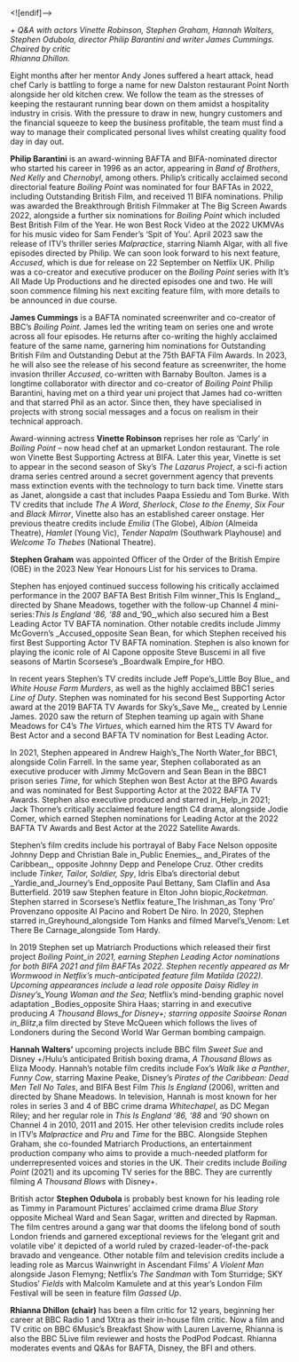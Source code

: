 <![endif]-->

_+ Q&A with actors Vinette Robinson, Stephen Graham, Hannah Walters, Stephen Odubola, director Philip Barantini and writer James Cummings. Chaired by critic  
Rhianna Dhillon._

Eight months after her mentor Andy Jones suffered a heart attack, head chef Carly is battling to forge a name for new Dalston restaurant Point North alongside her old kitchen crew. We follow the team as the stresses of keeping the restaurant running bear down on them amidst a hospitality industry in crisis. With the pressure to draw in new, hungry customers and the financial squeeze to keep the business profitable, the team must find a way to manage their complicated personal lives whilst creating quality food day in day out.

**Philip Barantini** is an award-winning BAFTA and BIFA-nominated director who started his career in 1996 as an actor, appearing in _Band of Brothers_, _Ned_ _Kelly_ and _Chernobyl_, among others. Philip’s critically acclaimed second directorial feature _Boiling_ _Point_ was nominated for four BAFTAs in 2022, including Outstanding British Film, and received 11 BIFA nominations. Philip was awarded the  Breakthrough British Filmmaker at The Big Screen Awards 2022, alongside a further six nominations for _Boiling_ _Point_ which included Best British Film of the Year. He won Best Rock Video at the 2022 UKMVAs for his music video for Sam Fender’s ‘Spit of You’. April 2023 saw the release of ITV’s thriller series _Malpractice_, starring Niamh Algar, with all five episodes directed by Philip. We can soon look forward to his next feature, _Accused_, which is due for release on 22  September on Netflix UK. Philip was a co-creator and executive producer on the _Boiling_ _Point_ series with It’s All Made Up Productions and he directed episodes one and two. He will soon commence filming his next exciting feature film, with more details to be announced in due course.

**James Cummings** is a BAFTA nominated screenwriter and co-creator of BBC’s _Boiling Point_. James led the writing team on series one and wrote across all four episodes. He returns after co-writing the highly acclaimed feature of the same name, garnering him nominations for Outstanding British Film and Outstanding Debut at the 75th BAFTA Film Awards. In 2023, he will also see the release of his second feature as screenwriter, the home invasion thriller _Accused_, co-written with Barnaby Boulton. James is a longtime collaborator with director and co-creator of _Boiling Point_ Philip Barantini, having met on a third year uni project that James had co-written and that starred Phil as an actor. Since then, they have specialised in projects with strong social messages and a focus on realism in their technical approach.

Award-winning actress **Vinette Robinson** reprises her role as ‘Carly’ in _Boiling Point_ – now head chef at an upmarket London restaurant. The role won Vinette Best Supporting Actress at BIFA. Later this year, Vinette is set to appear in the second season of Sky’s _The Lazarus Project_, a sci-fi action drama series centred around a secret government agency that prevents mass extinction events with the technology to turn back time. Vinette stars as Janet, alongside a cast that includes Paapa Essiedu and Tom Burke. With TV credits that include _The A Word_, _Sherlock_, _Close to the Enemy_, _Six Four_ and _Black_ _Mirror_, Vinette also has an established career onstage. Her previous theatre credits include _Emilia_ (The Globe), _Albion_  (Almeida Theatre), _Hamlet_ (Young Vic), _Tender Napalm_ (Southwark Playhouse) and _Welcome To Thebes_  (National Theatre).

**Stephen Graham** was appointed Officer of the Order of the British Empire (OBE) in the 2023 New Year Honours List for his services to Drama.

Stephen has enjoyed continued success following his critically acclaimed performance in the 2007 BAFTA Best British Film winner_This Is England_, directed by Shane Meadows, together with the follow-up Channel 4 mini-series:_This Is England ‘86, ‘88_ and_‘90_,which also secured him a Best Leading Actor TV BAFTA nomination. Other notable credits include Jimmy McGovern’s  _Accused_opposite Sean Bean, for which Stephen received his first Best Supporting Actor TV BAFTA nomination. Stephen is also known for playing the iconic role of Al Capone opposite Steve Buscemi in all five seasons of Martin Scorsese’s  _Boardwalk Empire_for HBO.

In recent years Stephen’s TV credits include Jeff Pope’s_Little Boy Blue_ and  _White House Farm Murders_, as well as the highly acclaimed BBC1 series  _Line of Duty_. Stephen was nominated for his second Best Supporting Actor award at the 2019 BAFTA TV Awards for Sky’s_Save Me_, created by Lennie James. 2020 saw the return of Stephen teaming up again with Shane Meadows for C4’s  _The Virtues_, which earned him the RTS TV Award for Best Actor and a second BAFTA TV nomination for Best Leading Actor.

In 2021, Stephen appeared in Andrew Haigh’s_The North Water_for BBC1, alongside Colin Farrell. In the same year, Stephen collaborated as an executive producer with Jimmy McGovern and Sean Bean in the BBC1 prison series  _Time_, for which Stephen won Best Actor at the BPG Awards and was nominated for Best Supporting Actor at the 2022 BAFTA TV Awards. Stephen also executive produced and starred in_Help_in 2021; Jack Thorne’s critically acclaimed feature length C4 drama, alongside Jodie Comer, which earned Stephen nominations for Leading Actor at the 2022 BAFTA TV Awards and Best Actor at the 2022 Satellite Awards.

Stephen’s film credits include his portrayal of Baby Face Nelson opposite Johnny Depp and Christian Bale in_Public Enemies_, and_Pirates of the Caribbean_, opposite Johnny Depp and Penelope Cruz. Other credits include  _Tinker, Tailor, Soldier, Spy_, Idris Elba’s directorial debut  _Yardie_and_Journey’s End_opposite Paul Bettany, Sam Claflin and Asa Butterfield. 2019 saw Stephen feature in Elton John biopic,_Rocketman_. Stephen starred in Scorsese’s Netflix feature_The Irishman_as Tony ‘Pro’ Provenzano opposite Al Pacino and Robert De Niro. In 2020, Stephen starred in_Greyhound_alongside Tom Hanks and filmed Marvel’s_Venom: Let There Be Carnage_alongside Tom Hardy.

In 2019 Stephen set up Matriarch Productions which released their first project  _Boiling Point_in 2021, earning Stephen Leading Actor nominations for both BIFA 2021 and film BAFTAs 2022. Stephen recently appeared as Mr Wormwood in Netflix’s much-anticipated feature film  _Matilda_ (2022). Upcoming appearances include a lead role opposite Daisy Ridley in Disney’s_Young Woman and the Sea_; Netflix’s mind-bending graphic novel adaptation  _Bodies_opposite Shira Haas; starring in and executive producing _A Thousand Blows_for Disney+; starring opposite Saoirse Ronan in_Blitz_,a film directed by Steve McQueen which follows the lives of Londoners during the Second World War German bombing campaign.

**Hannah Walters’** upcoming projects include BBC film _Sweet Sue_ and Disney +/Hulu’s anticipated British boxing drama, _A Thousand Blows_ as Eliza Moody. Hannah’s notable film credits include Fox’s _Walk like a Panther_, _Funny Cow_, starring Maxine Peake, Disney’s _Pirates of the Caribbean: Dead Men Tell No Tales_, and BIFA Best Film _This Is England_  (2006), written and directed by Shane Meadows. In television, Hannah is most known for her roles in series 3 and 4 of BBC crime drama _Whitechapel_, as DC Megan Riley; and her regular role in _This Is England ‘86, ‘88_ and _‘90_ shown on Channel 4 in 2010, 2011 and 2015. Her other television credits include roles in ITV’s _Malpractice_ and _Pru_  and _Time_ for the BBC. Alongside Stephen Graham, she co-founded Matriarch Productions, an entertainment production company who aims to provide a much-needed platform for underrepresented voices and stories in the UK. Their credits include _Boiling Point_  (2021) and its upcoming TV series for the BBC. They are currently filming _A Thousand Blows_ with Disney+.

British actor **Stephen Odubola** is probably best known for his leading role as Timmy in Paramount Pictures’ acclaimed crime drama _Blue Story_ opposite Micheal Ward and Sean Sagar, written and directed by Rapman. The film centres around a gang war that dooms the lifelong bond of south London friends and garnered exceptional reviews for the ‘elegant grit and volatile vibe’ it depicted of a world ruled by crazed-leader-of-the-pack bravado and vengeance. Other notable film and television credits include a leading role as Marcus Wainwright in Ascendant Films’ _A Violent Man_ alongside Jason Flemyng; Netflix’s _The Sandman_ with Tom Sturridge; SKY Studios’ _Fields_ with Malcolm Kamulete and at this year’s London Film Festival will be seen in feature film _Gassed Up_.

**Rhianna Dhillon**  **(chair)** has been a film critic for 12 years, beginning her career at BBC Radio 1 and 1Xtra as their in-house film critic. Now a film and TV critic on BBC 6Music’s Breakfast Show with Lauren Laverne, Rhianna is also the BBC 5Live film reviewer and hosts the PodPod Podcast. Rhianna moderates events and Q&As for BAFTA, Disney, the BFI and others.
<!--stackedit_data:
eyJoaXN0b3J5IjpbLTczMjk5MTA0Nl19
-->